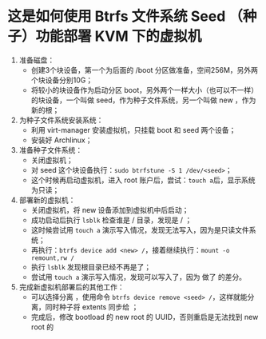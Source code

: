 # 这是如何使用 Btrfs 文件系统 Seed （种子）功能部署 KVM 下的虚拟机

1. 准备磁盘：
    - 创建3个块设备，第一个为后面的 /boot 分区做准备，空间256M，另外两个块设备分别10G；
    - 将较小的块设备作为启动分区 boot，另外两个一样大小（也可以不一样）的块设备，一个叫做 seed，作为种子文件系统，另一个叫做 new ，作为新的根；
2. 为种子文件系统安装系统：
    - 利用 virt-manager 安装虚拟机，只挂载 boot 和 seed 两个设备；
    - 安装好 Archlinux；
3. 准备种子文件系统：
    - 关闭虚拟机；
    - 对 seed 这个块设备执行：```sudo btrfstune -S 1 /dev/<seed>```；
    - 这个时候再启动虚拟机，进入 root 账户后，尝试：```touch a```后，显示系统为只读；
4. 部署新的虚拟机：
    - 关闭虚拟机，将 new 设备添加到虚拟机中后启动；
    - 成功启动后执行 ```lsblk``` 检查谁是 / 目录，发现<seed>是 / ；
    - 这时候尝试用 ```touch a``` 演示写入情况，发现无法写入，因为是只读文件系统；
    - 再执行：```btrfs device add <new> /```，接着继续执行：```mount -o remount,rw /```
    - 执行 ```lsblk``` 发现根目录已经不再是<seed>了；
    - 尝试用 ```touch a``` 演示写入情况，发现可以写入了，因为 <new> 做了 <seed> 的差分。
5. 完成新虚拟机部署后的其他工作：
    - 可以选择分离 <seed> ，使用命令 ```btrfs device remove <seed> /```，这样就能分离，同时种子将 extents 同步给 <new>；
    - 完成后，修改 bootload 的 new root 的 UUID，否则重启是无法找到 new root 的
